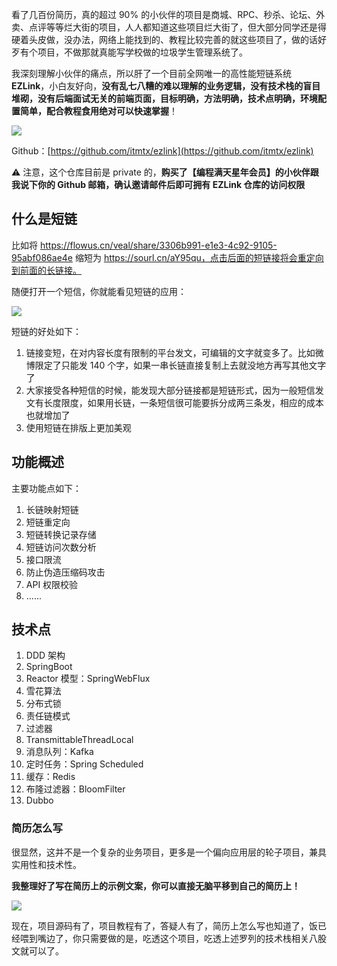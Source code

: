 看了几百份简历，真的超过 90% 的小伙伴的项目是商城、RPC、秒杀、论坛、外卖、点评等等烂大街的项目，人人都知道这些项目烂大街了，但大部分同学还是得硬着头皮做，没办法，网络上能找到的、教程比较完善的就这些项目了，做的话好歹有个项目，不做那就真能写学校做的垃圾学生管理系统了。

我深刻理解小伙伴的痛点，所以肝了一个目前全网唯一的高性能短链系统 **EZLink**，小白友好向，**没有乱七八糟的难以理解的业务逻辑，没有技术栈的盲目堆砌，没有后端面试无关的前端页面，目标明确，方法明确，技术点明确，环境配置简单，配合教程食用绝对可以快速掌握**！

![](https://cs-wiki.oss-cn-shanghai.aliyuncs.com/ezlink2.jpg)

Github：[https://github.com/itmtx/ezlink](https://github.com/itmtx/ezlink)

⚠️ 注意，这个仓库目前是 private 的，**购买了【编程满天星年会员】的小伙伴跟我说下你的 Github 邮箱，确认邀请邮件后即可拥有 EZLink 仓库的访问权限**

## 什么是短链

比如将 https://flowus.cn/veal/share/3306b991-e1e3-4c92-9105-95abf086ae4e 缩短为 https://sourl.cn/aY95qu，点击后面的短链接将会重定向到前面的长链接。

随便打开一个短信，你就能看见短链的应用：

![](https://cs-wiki.oss-cn-shanghai.aliyuncs.com/image-20240521221647739.png)

短链的好处如下：

1. 链接变短，在对内容长度有限制的平台发文，可编辑的文字就变多了。比如微博限定了只能发 140 个字，如果一串长链直接复制上去就没地方再写其他文字了
2. 大家接受各种短信的时候，能发现大部分链接都是短链形式，因为一般短信发文有长度限度，如果用长链，一条短信很可能要拆分成两三条发，相应的成本也就增加了
3. 使用短链在排版上更加美观

## 功能概述

主要功能点如下：

1. 长链映射短链
2. 短链重定向
3. 短链转换记录存储
4. 短链访问次数分析
5. 接口限流
6. 防止伪造压缩码攻击
7. API 权限校验
8. ......

## 技术点

1. DDD 架构
2. SpringBoot
3. Reactor 模型：SpringWebFlux
4. 雪花算法
5. 分布式锁
6. 责任链模式
7. 过滤器
8. TransmittableThreadLocal
9. 消息队列：Kafka
10. 定时任务：Spring Scheduled
11. 缓存：Redis
12. 布隆过滤器：BloomFilter
13. Dubbo

### 简历怎么写

很显然，这并不是一个复杂的业务项目，更多是一个偏向应用层的轮子项目，兼具实用性和技术性。

**我整理好了写在简历上的示例文案，你可以直接无脑平移到自己的简历上！**

![](https://cs-wiki.oss-cn-shanghai.aliyuncs.com/image-20231102233024103.png)

现在，项目源码有了，项目教程有了，答疑人有了，简历上怎么写也知道了，饭已经喂到嘴边了，你只需要做的是，吃透这个项目，吃透上述罗列的技术栈相关八股文就可以了。
